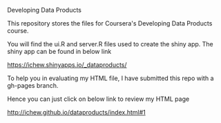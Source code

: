 Developing Data Products

This repository stores the files for Coursera's Developing Data Products course.

You will find the ui.R and server.R files used to create the shiny app.
The shiny app can be found in below link

https://ichew.shinyapps.io/_dataproducts/

To help you in evaluating my HTML file, I have submitted this repo with a gh-pages branch.

Hence you can just click on below link to review my HTML page

http://ichew.github.io/dataproducts/index.html#1
